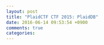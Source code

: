 ```yaml
---
layout: post
title: "PlaidCTF CTF 2015: PlaidDB"
date: 2016-06-14 09:53:54 +0900
comments: true
categories: 
---
```

